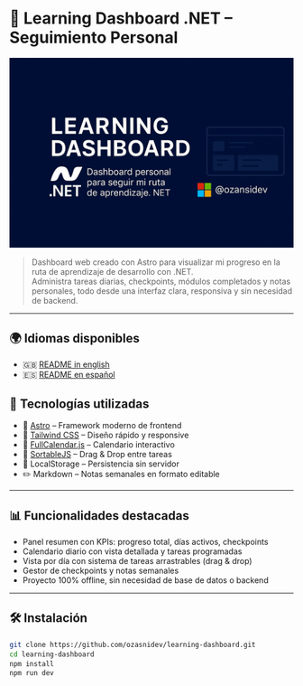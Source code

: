 # 📘 Learning Dashboard .NET – Seguimiento Personal

![Banner](./src/images/Banner_II.png)

> Dashboard web creado con Astro para visualizar mi progreso en la ruta de aprendizaje de desarrollo con .NET.  
> Administra tareas diarias, checkpoints, módulos completados y notas personales, todo desde una interfaz clara, responsiva y sin necesidad de backend.

---
## 🌍 Idiomas disponibles

- 🇬🇧 [README in english](README.md)
- 🇪🇸 [README en español](README.es.md)


## 🚀 Tecnologías utilizadas

- 🧠 [Astro](https://astro.build/) – Framework moderno de frontend
- 🎨 [Tailwind CSS](https://tailwindcss.com/) – Diseño rápido y responsive
- 📅 [FullCalendar.js](https://fullcalendar.io/) – Calendario interactivo
- 🔄 [SortableJS](https://sortablejs.github.io/Sortable/) – Drag & Drop entre tareas
- 💾 LocalStorage – Persistencia sin servidor
- ✏️ Markdown – Notas semanales en formato editable

---

## 📊 Funcionalidades destacadas

- Panel resumen con KPIs: progreso total, días activos, checkpoints
- Calendario diario con vista detallada y tareas programadas
- Vista por día con sistema de tareas arrastrables (drag & drop)
- Gestor de checkpoints y notas semanales
- Proyecto 100% offline, sin necesidad de base de datos o backend

---

## 🛠️ Instalación

```bash
git clone https://github.com/ozasnidev/learning-dashboard.git
cd learning-dashboard
npm install
npm run dev